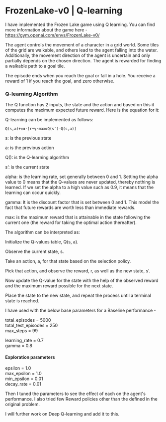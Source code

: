 # FrozenLake-v0 | Q-learning


I have implemented the Frozen Lake game using Q learning. 
You can find more information about the game here - https://gym.openai.com/envs/FrozenLake-v0/

The agent controls the movement of a character in a grid world. Some tiles of the grid are walkable, and others lead to the agent falling into the water. Additionally, the movement direction of the agent is uncertain and only partially depends on the chosen direction. The agent is rewarded for finding a walkable path to a goal tile.

The episode ends when you reach the goal or fall in a hole. You receive a reward of 1 if you reach the goal, and zero otherwise.


### Q-learning Algorithm 

The Q function has 2 inputs, the state and the action and based on this it computes the maximum expected future reward. Here is the equation for it:

Q-learning can be implemented as follows:

	Q(s,a)+=α⋅[r+γ⋅maxαQ(s′)−Q(s,a)]

s: is the previous state

a: is the previous action

Q(): is the Q-learning algorithm

s’: is the current state

alpha: is the learning rate, set generally between 0 and 1. Setting the alpha value to 0 means that the Q-values are never updated, thereby nothing is learned. If we set the alpha to a high value such as 0.9, it means that the learning can occur quickly.

gamma: It is the discount factor that is set between 0 and 1. This model the fact that future rewards are worth less than immediate rewards.

max: is the maximum reward that is attainable in the state following the current one (the reward for taking the optimal action thereafter).

The algorithm can be interpreted as:

Initialize the Q-values table, Q(s, a).

Observe the current state, s.

Take an action, a, for that state based on the selection policy.

Pick that action, and observe the reward, r, as well as the new state, s’.

Now update the Q-value for the state with the help of the observed reward and the maximum reward possible for the next state.

Place the state to the new state, and repeat the process until a terminal state is reached.


I have used with the below base parameters for a Baseline performance - 

total_episodes = 5000        
total_test_episodes = 250    
max_steps = 99                

learning_rate = 0.7          
gamma = 0.8                

#### Exploration parameters

epsilon = 1.0                 
max_epsilon = 1.0            
min_epsilon = 0.01            
decay_rate = 0.01             

Then I tuned the parameters to see the effect of each on the agent's performance. 
I also tried few Reward policies other than the defined in the original problem. 

I will further work on Deep Q-learning and add it to this. 



